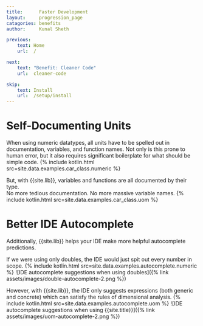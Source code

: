 ```yaml
---
title:      Faster Development
layout:     progression_page
catagories: benefits
author:     Kunal Sheth

previous:
    text: Home
    url:  /

next:
    text: "Benefit: Cleaner Code"
    url:  cleaner-code

skip:
    text: Install
    url:  /setup/install
---
```

# Self-Documenting Units
When using numeric datatypes, all units have to be spelled out in documentation, variables, and function names. 
Not only is this prone to human error, but it also requires significant boilerplate for what should be simple code.
{% include kotlin.html src=site.data.examples.car_class.numeric %}

But, with {{site.lib}}, variables and functions are all documented by their type.  
No more tedious documentation. No more massive variable names.
{% include kotlin.html src=site.data.examples.car_class.uom %}


# Better IDE Autocomplete
Additionally, {{site.lib}} helps your IDE make more helpful autocomplete predictions.

If we were using only doubles, the IDE would just spit out every number in scope.
{% include kotlin.html src=site.data.examples.autocomplete.numeric %}
![IDE autocomplete suggestions when using doubles]({% link assets/images/double-autocomplete-2.png %})


However, with {{site.lib}}, the IDE only suggests expressions (both generic and concrete) which can satisfy the rules of dimensional analysis.
{% include kotlin.html src=site.data.examples.autocomplete.uom %}
![IDE autocomplete suggestions when using {{site.title}}]({% link assets/images/uom-autocomplete-2.png %})